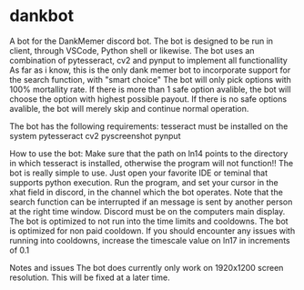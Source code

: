 # dankbot
A bot for the DankMemer discord bot.
The bot is designed to be run in client, through VSCode, Python shell or likewise.
The bot uses an combination of pytesseract, cv2 and pynput to implement all functionallity
As far as i know, this is the only dank memer bot to incorporate support for the search function, with "smart choice"
The bot will only pick options with 100% mortallity rate. If there is more than 1 safe option avalible, the bot will choose the option with highest possible payout.
If there is no safe options avalible, the bot will merely skip and continue normal operation.

The bot has the following requirements:
tesseract must be installed on the system
pytesseract
cv2
pyscreenshot
pynput

How to use the bot:
Make sure that the path on ln14 points to the directory in which tesseract is installed, otherwise the program will not function!!
The bot is really simple to use. 
Just open your favorite IDE or teminal that supports python execution.
Run the program, and set your cursor in the xhat field in discord, in the channel which the bot operates.
Note that the search function can be interrupted if an message is sent by another person at the right time window.
Discord must be on the computers main display.
The bot is optimized to not run into the time limits and cooldowns. The bot is optimized for non paid cooldown.
If you should encounter any issues with running into cooldowns, increase the timescale value on ln17 in increments of 0.1

Notes and issues
The bot does currently only work on 1920x1200 screen resolution.
This will be fixed at a later time.


